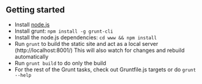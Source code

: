 Getting started
---------------

* Install [node.js](http://nodejs.org/download/)
* Install grunt: `npm install -g grunt-cli`
* Install the node.js dependencies: `cd www && npm install`
* Run `grunt` to build the static site and act as a local server (http://localhost:8001/)
  This will also watch for changes and rebuild automatically
* Run `grunt build` to do only the build
* For the rest of the Grunt tasks, check out Gruntfile.js targets or do `grunt --help`
